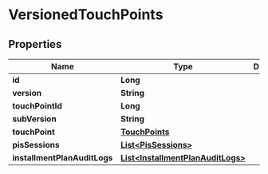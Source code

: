 
# VersionedTouchPoints

## Properties
Name | Type | Description | Notes
------------ | ------------- | ------------- | -------------
**id** | **Long** |  | 
**version** | **String** |  |  [optional]
**touchPointId** | **Long** |  | 
**subVersion** | **String** |  |  [optional]
**touchPoint** | [**TouchPoints**](TouchPoints.md) |  |  [optional]
**pisSessions** | [**List&lt;PisSessions&gt;**](PisSessions.md) |  |  [optional]
**installmentPlanAuditLogs** | [**List&lt;InstallmentPlanAuditLogs&gt;**](InstallmentPlanAuditLogs.md) |  |  [optional]



